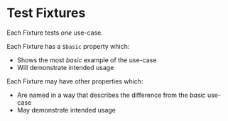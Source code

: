 # Test Fixtures

Each Fixture tests  _one_ use-case.

Each Fixture has a `$basic` property which:
- Shows the most _basic_ example of the use-case
- Will demonstrate intended usage 

Each Fixture may have other properties which:
- Are named in a way that describes the difference from the _basic_ use-case
- May demonstrate intended usage
